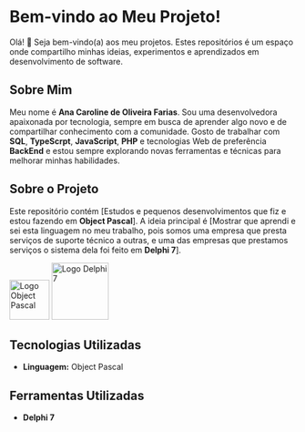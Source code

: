 # Bem-vindo ao Meu Projeto!

Olá! 👋 Seja bem-vindo(a) aos meu projetos. Estes repositórios é um espaço onde compartilho minhas ideias, experimentos e aprendizados em desenvolvimento de software.

## Sobre Mim

Meu nome é **Ana Caroline de Oliveira Farias**. Sou uma desenvolvedora apaixonada por tecnologia, sempre em busca de aprender algo novo e de compartilhar conhecimento com a comunidade. Gosto de trabalhar com **SQL**, **TypeScrpt**, **JavaScript**, **PHP** e tecnologias Web de preferência **BackEnd** e estou sempre explorando novas ferramentas e técnicas para melhorar minhas habilidades.

## Sobre o Projeto

Este repositório contém [Estudos e pequenos desenvolvimentos que fiz e estou fazendo em **Object Pascal**]. A ideia principal é [Mostrar que aprendi e sei esta linguagem no meu trabalho, pois somos uma empresa que presta serviços de suporte técnico a outras, e uma das empresas que prestamos serviços o sistema dela foi feito em **Delphi 7**]. 

<img src="https://giovanidacruz.com.br/wp-content/uploads/2022/11/delphi-embarcadero-rad-studio-object-pascal-jpg.webp" alt="Logo Object Pascal" width="70"> <img src="https://static.wikia.nocookie.net/delphi/images/3/39/Delphi7personalSplash.png/revision/latest?cb=20070724221953" alt="Logo Delphi 7" width="100">

## Tecnologias Utilizadas

- **Linguagem:** Object Pascal

## Ferramentas Utilizadas
- **Delphi 7**
